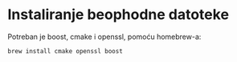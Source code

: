# Instaliranje beophodne datoteke

Potreban je boost, cmake i openssl, pomoću homebrew-a: 

```
brew install cmake openssl boost 
```
